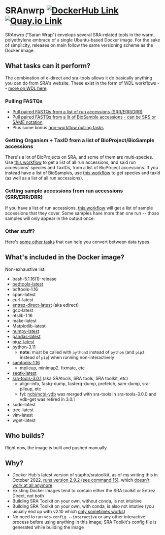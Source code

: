 # SRAnwrp [![DockerHub Link](https://img.shields.io/docker/v/ashedpotatoes/sranwrp/1.1.3?logo=docker)](https://hub.docker.com/r/ashedpotatoes/sranwrp/tags) [![Quay.io Link](https://img.shields.io/badge/quay.io-1.1.3-blue?logo=redhat "Docker Repository on Quay")](https://quay.io/repository/aofarrel/sranwrp)
SRAnwrp ("Saran Wrap") envelops several SRA-related tools in the warm, polyethylene embrace of a single Ubuntu-based Docker image. For the sake of simplicity, releases on main follow the same versioning scheme as the Docker image.

## What tasks can it perform?
The combination of e-direct and sra-tools allows it do basically anything you can do from SRA's website. These exist in the form of WDL workflows -- [more on WDL here](./wdl.md).

### Pulling FASTQs
* [Pull paired FASTQs from a list of run accessions (SRR/ERR/DRR)](./workflows/pull_paired_FASTQ_by_run_accession.wdl)
* [Pull paired FASTQs from a lit of BioSample accessions - can be SRS or SAME notation](./workflows/pull_paired_FASTQ_by_biosample.wdl)
* Plus some bonus [non-workflow pulling tasks](./tasks/pull_fastqs.wdl)

### Getting Organism + TaxID from a list of BioProject/BioSample accessions
There's a lot of BioProjects on SRA, and some of them are multi-species. Use [this workflow](./workflows/get_organisms_from_bioproject.wdl) to get a list of all run accessions, and said run accessions' species and TaxIDs, from a list of BioProject accessions. If you instead have a list of BioSamples, use [this workflow](./workflows/get_organisms_from_biosample.wdl) to get species and taxid (as well as a list of all run accessions).

### Getting sample accessions from run accessions (SRR/ERR/DRR)
If you have a list of run accessions, [this workflow](./workflows/get_samples_from_runs.wdl) will get a list of sample accessions that they cover. Some samples have more than one run -- those samples will only appear in the output once.

### Other stuff?
Here's [some other tasks](./tasks/processing_tasks.wdl) that can help you convert between data types.

## What's included in the Docker image?
Non-exhaustive list:
* bash-5.1.16(1)-release
* [bedtools-latest](https://github.com/arq5x/bedtools2)
* bcftools-1.16
* cpan-latest
* curl-latest
* [entrez-direct-latest](https://www.ncbi.nlm.nih.gov/books/NBK179288/) (aka edirect)
* gcc-latest
* htslib-1.16
* make-latest
* Matplotlib-latest
* [numpy-latest](https://github.com/numpy/numpy)
* [pandas-latest](https://github.com/pandas-dev/pandas)
* [pigz-latest](https://github.com/madler/pigz)
* python-3.11
	* **note:** must be called with `python3` instead of `python` (and `pip3` instead of `pip`) when running non-interactively
* [samtools-1.16](https://github.com/samtools/samtools) 
  * mpileup, minimap2, fixmate, etc
* [seqtk-latest](https://github.com/lh3/seqtk)
* [sra-tools-3.0.1](https://github.com/ncbi/sra-tools) (aka SRAtools, SRA tools, SRA toolkit, etc)
	* align-info, fastq-dump, fasterq-dump, prefetch, sam-dump, sra-pileup, etc
	* fyi: [ncbi/ncbi-vdb](https://github.com/ncbi/ncbi-vdb) was merged with sra-tools in sra-tools-3.0.0 and vdb-get was retired in 3.0.1
* sudo-latest
* tree-latest
* vim-latest
* wget-latest

## Who builds?
Right now, the image is built and pushed manually.

## Why?
* Docker Hub's latest version of staphb/sratoolkit, as of my writing this in October 2022, [runs version 2.9.2 (see command 15)](https://hub.docker.com/layers/staphb/sratoolkit/latest/images/sha256-84fc990e6d04f263d7bea82dcbff7f5dd9182ab5234314bb0daf2e2db977e4a0?context=explore), which [doesn't work at all anymore](https://github.com/ncbi/sra-tools/issues/714)
* Existing Docker images tend to contain either the SRA toolkit or Entrez Direct, not both
* Building SRA Toolkit on your own, without conda, is not intuitive
* Building SRA Toolkit on your own, with conda, is also not intutive (you usually end up with v2.10 which [only sometimes works](./debug/README.md))
* No need to run `vdb-config --interactive` or any other interactive process before using anything in this image; SRA Toolkit's config file is generated while building the image

